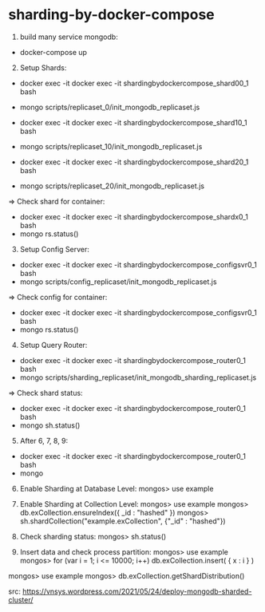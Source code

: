 # sharding-by-docker-compose

1. build many service mongodb:
- docker-compose up

2. Setup Shards:
- docker exec -it docker exec -it shardingbydockercompose_shard00_1 bash
- mongo scripts/replicaset_0/init_mongodb_replicaset.js

- docker exec -it docker exec -it shardingbydockercompose_shard10_1 bash
- mongo scripts/replicaset_10/init_mongodb_replicaset.js

- docker exec -it docker exec -it shardingbydockercompose_shard20_1 bash
- mongo scripts/replicaset_20/init_mongodb_replicaset.js

=> Check shard for container:
- docker exec -it docker exec -it shardingbydockercompose_shardx0_1 bash
- mongo rs.status()

3. Setup Config Server:
- docker exec -it docker exec -it shardingbydockercompose_configsvr0_1 bash
- mongo scripts/config_replicaset/init_mongodb_replicaset.js

=> Check config for container:
- docker exec -it docker exec -it shardingbydockercompose_configsvr0_1 bash
- mongo rs.status()

4. Setup Query Router:
- docker exec -it docker exec -it  shardingbydockercompose_router0_1 bash
- mongo scripts/sharding_replicaset/init_mongodb_sharding_replicaset.js

=> Check shard status: 
- docker exec -it docker exec -it  shardingbydockercompose_router0_1 bash
- mongo sh.status()

5. After 6, 7, 8, 9:
- docker exec -it docker exec -it  shardingbydockercompose_router0_1 bash
- mongo

6. Enable Sharding at Database Level:
mongos> use example

7. Enable Sharding at Collection Level:
mongos> use example
mongos> db.exCollection.ensureIndex({ _id : "hashed" })
mongos> sh.shardCollection("example.exCollection", {"_id" : "hashed"})

8. Check sharding status:
mongos> sh.status()

9. Insert data and check process partition:
mongos> use example
mongos> for (var i = 1; i <= 10000; i++) db.exCollection.insert( { x : i } )

mongos> use example
mongos> db.exCollection.getShardDistribution()

src: https://vnsys.wordpress.com/2021/05/24/deploy-mongodb-sharded-cluster/
